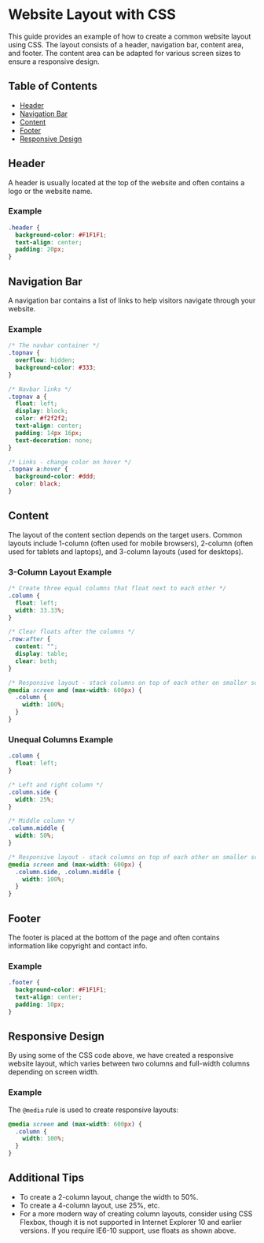 # Website Layout with CSS
This guide provides an example of how to create a common website layout using CSS. The layout consists of a header, navigation bar, content area, and footer. The content area can be adapted for various screen sizes to ensure a responsive design.

## Table of Contents
- [Header](#header)
- [Navigation Bar](#navigation-bar)
- [Content](#content)
- [Footer](#footer)
- [Responsive Design](#responsive-design)

## Header
A header is usually located at the top of the website and often contains a logo or the website name.

### Example
```css
.header {
  background-color: #F1F1F1;
  text-align: center;
  padding: 20px;
}
```

## Navigation Bar
A navigation bar contains a list of links to help visitors navigate through your website.

### Example
```css
/* The navbar container */
.topnav {
  overflow: hidden;
  background-color: #333;
}

/* Navbar links */
.topnav a {
  float: left;
  display: block;
  color: #f2f2f2;
  text-align: center;
  padding: 14px 16px;
  text-decoration: none;
}

/* Links - change color on hover */
.topnav a:hover {
  background-color: #ddd;
  color: black;
}
```

## Content
The layout of the content section depends on the target users. Common layouts include 1-column (often used for mobile browsers), 2-column (often used for tablets and laptops), and 3-column layouts (used for desktops).

### 3-Column Layout Example
```css
/* Create three equal columns that float next to each other */
.column {
  float: left;
  width: 33.33%;
}

/* Clear floats after the columns */
.row:after {
  content: "";
  display: table;
  clear: both;
}

/* Responsive layout - stack columns on top of each other on smaller screens (600px wide or less) */
@media screen and (max-width: 600px) {
  .column {
    width: 100%;
  }
}
```

### Unequal Columns Example
```css
.column {
  float: left;
}

/* Left and right column */
.column.side {
  width: 25%;
}

/* Middle column */
.column.middle {
  width: 50%;
}

/* Responsive layout - stack columns on top of each other on smaller screens */
@media screen and (max-width: 600px) {
  .column.side, .column.middle {
    width: 100%;
  }
}
```

## Footer
The footer is placed at the bottom of the page and often contains information like copyright and contact info.

### Example
```css
.footer {
  background-color: #F1F1F1;
  text-align: center;
  padding: 10px;
}
```

## Responsive Design
By using some of the CSS code above, we have created a responsive website layout, which varies between two columns and full-width columns depending on screen width.

### Example
The `@media` rule is used to create responsive layouts:
```css
@media screen and (max-width: 600px) {
  .column {
    width: 100%;
  }
}
```

## Additional Tips
- To create a 2-column layout, change the width to 50%.
- To create a 4-column layout, use 25%, etc.
- For a more modern way of creating column layouts, consider using CSS Flexbox, though it is not supported in Internet Explorer 10 and earlier versions. If you require IE6-10 support, use floats as shown above.


